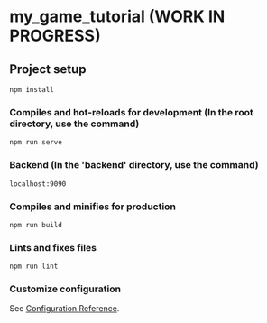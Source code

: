 # my_game_tutorial (WORK IN PROGRESS)

## Project setup
```
npm install
```

### Compiles and hot-reloads for development (In the root directory, use the command)
```
npm run serve
```
### Backend (In the 'backend' directory, use the command)
```
localhost:9090
```
### Compiles and minifies for production
```
npm run build
```

### Lints and fixes files
```
npm run lint
```

### Customize configuration
See [Configuration Reference](https://cli.vuejs.org/config/).
